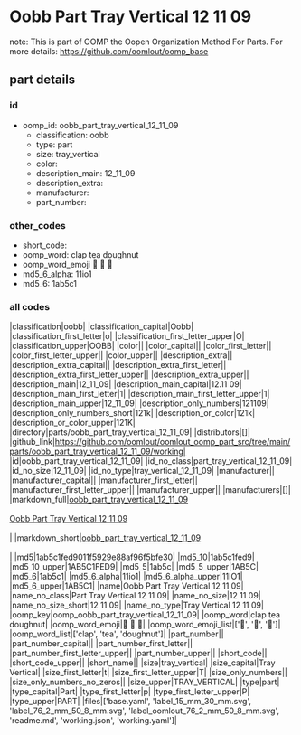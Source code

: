 # Oobb Part Tray Vertical 12 11 09  

note: This is part of OOMP the Oopen Organization Method For Parts. For more details: https://github.com/oomlout/oomp_base

##  part details





### id
* oomp_id: oobb_part_tray_vertical_12_11_09
  * classification: oobb
  * type: part
  * size: tray_vertical
  * color: 
  * description_main: 12_11_09
  * description_extra: 
  * manufacturer: 
  * part_number: 

### other_codes
* short_code: 
* oomp_word: clap tea doughnut
* oomp_word_emoji :clap: :tea: :doughnut:
* md5_6_alpha: 11io1
* md5_6: 1ab5c1

### all codes 
|classification|oobb|
|classification_capital|Oobb|
|classification_first_letter|o|
|classification_first_letter_upper|O|
|classification_upper|OOBB|
|color||
|color_capital||
|color_first_letter||
|color_first_letter_upper||
|color_upper||
|description_extra||
|description_extra_capital||
|description_extra_first_letter||
|description_extra_first_letter_upper||
|description_extra_upper||
|description_main|12_11_09|
|description_main_capital|12.11 09|
|description_main_first_letter|1|
|description_main_first_letter_upper|1|
|description_main_upper|12_11_09|
|description_only_numbers|121109|
|description_only_numbers_short|121k|
|description_or_color|121k|
|description_or_color_upper|121K|
|directory|parts/oobb_part_tray_vertical_12_11_09|
|distributors|[]|
|github_link|https://github.com/oomlout/oomlout_oomp_part_src/tree/main/parts/oobb_part_tray_vertical_12_11_09/working|
|id|oobb_part_tray_vertical_12_11_09|
|id_no_class|part_tray_vertical_12_11_09|
|id_no_size|12_11_09|
|id_no_type|tray_vertical_12_11_09|
|manufacturer||
|manufacturer_capital||
|manufacturer_first_letter||
|manufacturer_first_letter_upper||
|manufacturer_upper||
|manufacturers|[]|
|markdown_full|[oobb_part_tray_vertical_12_11_09](https://github.com/oomlout/oomlout_oomp_part_src/tree/main/parts/oobb_part_tray_vertical_12_11_09/working)<br>[](https://github.com/oomlout/oomlout_oomp_part_src/tree/main/parts/oobb_part_tray_vertical_12_11_09/working)<br>[Oobb Part Tray Vertical 12 11 09](https://github.com/oomlout/oomlout_oomp_part_src/tree/main/parts/oobb_part_tray_vertical_12_11_09/working)<br><br>|
|markdown_short|[oobb_part_tray_vertical_12_11_09](https://github.com/oomlout/oomlout_oomp_part_src/tree/main/parts/oobb_part_tray_vertical_12_11_09/working)<br><br>|
|md5|1ab5c1fed9011f5929e88af96f5bfe30|
|md5_10|1ab5c1fed9|
|md5_10_upper|1AB5C1FED9|
|md5_5|1ab5c|
|md5_5_upper|1AB5C|
|md5_6|1ab5c1|
|md5_6_alpha|11io1|
|md5_6_alpha_upper|11IO1|
|md5_6_upper|1AB5C1|
|name|Oobb Part Tray Vertical 12 11 09|
|name_no_class|Part Tray Vertical 12 11 09|
|name_no_size|12 11 09|
|name_no_size_short|12 11 09|
|name_no_type|Tray Vertical 12 11 09|
|oomp_key|oomp_oobb_part_tray_vertical_12_11_09|
|oomp_word|clap tea doughnut|
|oomp_word_emoji|:clap: :tea: :doughnut:|
|oomp_word_emoji_list|[':clap:', ':tea:', ':doughnut:']|
|oomp_word_list|['clap', 'tea', 'doughnut']|
|part_number||
|part_number_capital||
|part_number_first_letter||
|part_number_first_letter_upper||
|part_number_upper||
|short_code||
|short_code_upper||
|short_name||
|size|tray_vertical|
|size_capital|Tray Vertical|
|size_first_letter|t|
|size_first_letter_upper|T|
|size_only_numbers||
|size_only_numbers_no_zeros||
|size_upper|TRAY_VERTICAL|
|type|part|
|type_capital|Part|
|type_first_letter|p|
|type_first_letter_upper|P|
|type_upper|PART|
|files|['base.yaml', 'label_15_mm_30_mm.svg', 'label_76_2_mm_50_8_mm.svg', 'label_oomlout_76_2_mm_50_8_mm.svg', 'readme.md', 'working.json', 'working.yaml']|
